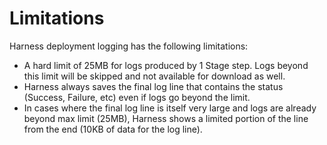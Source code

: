 # Limitations

Harness deployment logging has the following limitations:

* A hard limit of 25MB for logs produced by 1 Stage step. Logs beyond this limit will be skipped and not available for download as well.
* Harness always saves the final log line that contains the status (Success, Failure, etc) even if logs go beyond the limit.
* In cases where the final log line is itself very large and logs are already beyond max limit (25MB), Harness shows a limited portion of the line from the end (10KB of data for the log line).


